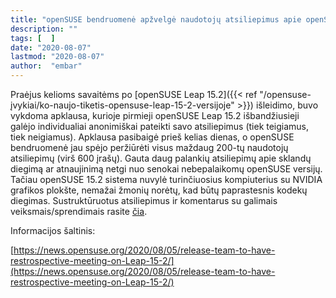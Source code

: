 ```yaml
---
title: "openSUSE bendruomenė apžvelgė naudotojų atsiliepimus apie openSUSE Leap 15.2"
description: ""
tags: [  ]
date: "2020-08-07"
lastmod: "2020-08-07"
author:  "embar"
---
```

Praėjus kelioms savaitėms po [openSUSE Leap 15.2]({{< ref "/opensuse-įvykiai/ko-naujo-tiketis-opensuse-leap-15-2-versijoje" >}}) išleidimo, buvo vykdoma apklausa, kurioje pirmieji openSUSE Leap 15.2 išbandžiusieji galėjo individualiai anonimiškai pateikti savo atsiliepimus (tiek teigiamus, tiek neigiamus). Apklausa pasibaigė prieš kelias dienas, o openSUSE bendruomenė jau spėjo peržiūrėti visus maždaug 200-tų naudotojų atsiliepimų (virš 600 įrašų). Gauta daug palankių atsiliepimų apie sklandų diegimą ar atnaujinimą netgi nuo senokai nebepalaikomų openSUSE versijų. Tačiau openSUSE 15.2 sistema nuvylė turinčiuosius kompiuterius su NVIDIA grafikos plokšte, nemažai žmonių norėtų, kad būtų paprastesnis kodekų diegimas. Sustruktūruotus atsiliepimus ir komentarus su galimais veiksmais/sprendimais rasite [čia](https://en.opensuse.org/Portal:15.2/Retrospective).

Informacijos šaltinis:

[https://news.opensuse.org/2020/08/05/release-team-to-have-restrospective-meeting-on-Leap-15-2/](https://news.opensuse.org/2020/08/05/release-team-to-have-restrospective-meeting-on-Leap-15-2/)
